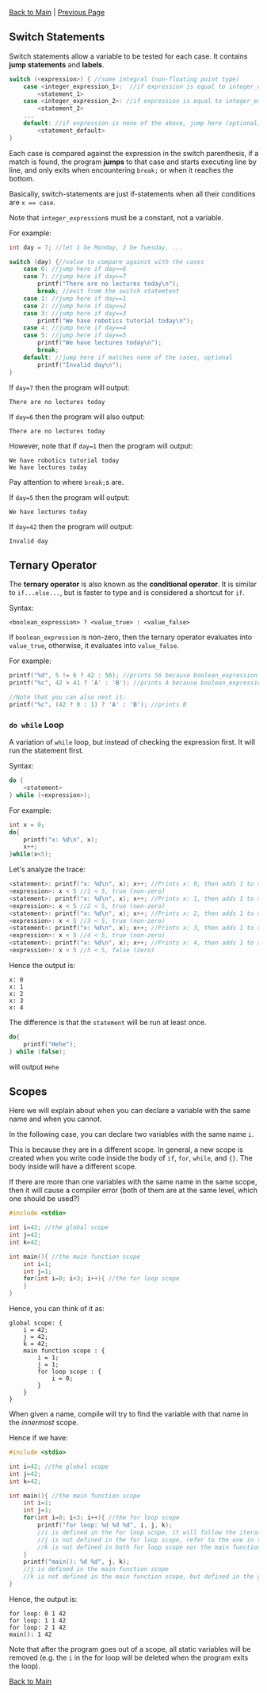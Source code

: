 [Back to Main](README.md) | [Previous Page](07-control-flow.md)

## Switch Statements

Switch statements allow a variable to be tested for each case. It contains **jump statements** and **labels**.

```c
switch (<expression>) { //some integral (non-floating point type)
    case <integer_expression_1>:  //if expression is equal to integer_expression_1, jump here
        <statement_1>
    case <integer_expression_2>: //if expression is equal to integer_expression_2, jump here
        <statement_2>
    ...
    default: //if expression is none of the above, jump here (optional)
        <statement_default>
}
```
Each case is compared against the expression in the switch parenthesis, if a match is found, the program **jumps** to that case and starts executing line by line, and only exits when encountering `break;` or when it reaches the bottom.

Basically, switch-statements are just if-statements when all their conditions are `x == case`.

Note that `integer_expression`s must be a constant, not a variable.

For example:

```c
int day = 7; //let 1 be Monday, 2 be Tuesday, ...

switch (day) {//value to compare against with the cases
    case 6: //jump here if day==6
    case 7: //jump here if day==7
        printf("There are no lectures today\n");
        break; //exit from the switch statemtent
    case 1: //jump here if day==1
    case 2: //jump here if day==2
    case 3: //jump here if day==3
        printf("We have robotics tutorial today\n");
    case 4: //jump here if day==4
    case 5: //jump here if day==5
        printf("We have lectures today\n");
        break;
    default: //jump here if matches none of the cases, optional
        printf("Invalid day\n");
}
```

If `day=7` then the program will output:
```
There are no lectures today
```
If `day=6` then the program will also output:
```
There are no lectures today
```
However, note that if `day=1` then the program will output:
```
We have robotics tutorial today
We have lectures today
```
Pay attention to where `break;`s are.

If `day=5` then the program will output:
```
We have lectures today
```
If `day=42` then the program will output:
```
Invalid day
```

## Ternary Operator

The **ternary operator** is also known as the **conditional operator**. It is similar to `if...else...`, but is faster to type and is considered a shortcut for `if`. 

Syntax:
```
<boolean_expression> ? <value_true> : <value_false>
```

If `boolean_expression` is non-zero, then the ternary operator evaluates into `value_true`, otherwise, it evaluates into `value_false`.

For example:
```c
printf("%d", 5 != 6 ? 42 : 56); //prints 56 because boolean_expression is zero
printf("%c", 42 > 41 ? 'A' : 'B'); //prints A because boolean_expression is non-zero

//Note that you can also nest it:
printf("%c", (42 ? 0 : 1) ? 'A' : 'B'); //prints B
```

### `do while` Loop
A variation of `while` loop, but instead of checking the expression first. It will run the statement first.

Syntax:
```c
do {
    <statement> 
} while (<expression>);
```

For example:
```c
int x = 0;
do{
    printf("x: %d\n", x);
    x++;
}while(x<5);
```

Let's analyze the trace:
```c
<statement>: printf("x: %d\n", x); x++; //Prints x: 0, then adds 1 to x, x=1
<expression>: x < 5 //1 < 5, true (non-zero)
<statement>: printf("x: %d\n", x); x++; //Prints x: 1, then adds 1 to x, x=2
<expression>: x < 5 //2 < 5, true (non-zero)
<statement>: printf("x: %d\n", x); x++; //Prints x: 2, then adds 1 to x, x=3
<expression>: x < 5 //3 < 5, true (non-zero)
<statement>: printf("x: %d\n", x); x++; //Prints x: 3, then adds 1 to x, x=4
<expression>: x < 5 //4 < 5, true (non-zero)
<statement>: printf("x: %d\n", x); x++; //Prints x: 4, then adds 1 to x, x=5
<expression>: x < 5 //5 < 5, false (zero)
```
Hence the output is:
```
x: 0
x: 1
x: 2
x: 3
x: 4
```

The difference is that the `statement` will be run at least once.

```c
do{
    printf("Hehe");
} while (false);
```
will output `Hehe`

## Scopes
Here we will explain about when you can declare a variable with the same name and when you cannot.

In the following case, you can declare two variables with the same name `i`.

This is because they are in a different scope. In general, a new scope is created when you write code inside the body of `if`, `for`, `while`, and `{}`. The body inside will have a different scope.

If there are more than one variables with the same name in the same scope, then it will cause a compiler error (both of them are at the same level, which one should be used?)

```c
#include <stdio>

int i=42; //the global scope
int j=42;
int k=42;

int main(){ //the main function scope
    int i=1; 
    int j=1;
    for(int i=0; i<3; i++){ //the for loop scope
    }
}
```
Hence, you can think of it as:
```
global scope: {
    i = 42;
    j = 42;
    k = 42;
    main function scope : {
        i = 1;
        j = 1;
        for loop scope : {
            i = 0;
        }
    }
}
```

When given a name, compile will try to find the variable with that name in the *innermost* scope.

Hence if we have:
```c
#include <stdio>

int i=42; //the global scope
int j=42;
int k=42;

int main(){ //the main function scope
    int i=1; 
    int j=1;
    for(int i=0; i<3; i++){ //the for loop scope
        printf("for loop: %d %d %d", i, j, k); 
        //i is defined in the for loop scope, it will follow the iterator value
        //j is not defined in the for loop scope, refer to the one in the main function scope (innermost)
        //k is not defined in both for loop scope nor the main function scope, use the value in the global scope
    }
    printf("main(): %d %d", j, k);
    //j is defined in the main function scope
    //k is not defined in the main function scope, but defined in the global scope
}
```

Hence, the output is:
```
for loop: 0 1 42
for loop: 1 1 42
for loop: 2 1 42
main(): 1 42
```

Note that after the program goes out of a scope, all static variables will be removed (e.g. the `i` in the for loop will be deleted when the program exits the loop). 

[Back to Main](README.md)